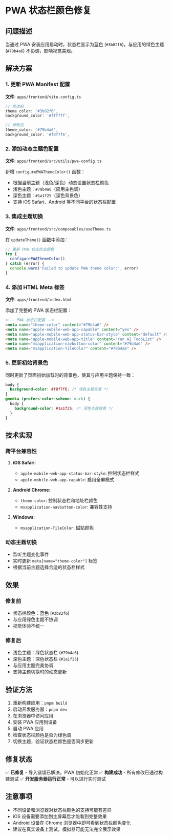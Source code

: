 # PWA 状态栏颜色修复

## 问题描述

当通过 PWA 安装应用启动时，状态栏显示为蓝色 (`#3b82f6`)，与应用的绿色主题 (`#79b4a6`) 不协调，影响视觉美观。

## 解决方案

### 1. 更新 PWA Manifest 配置

**文件**: `apps/frontend/vite.config.ts`

```typescript
// 修改前
theme_color: '#3b82f6',
background_color: '#ffffff',

// 修改后
theme_color: '#79b4a6',
background_color: '#f8f7f6',
```

### 2. 添加动态主题色配置

**文件**: `apps/frontend/src/utils/pwa-config.ts`

新增 `configurePWAThemeColor()` 函数：

- 根据当前主题（浅色/深色）动态设置状态栏颜色
- 浅色主题：`#79b4a6`（应用主色调）
- 深色主题：`#1a1f25`（深色背景色）
- 支持 iOS Safari、Android 等不同平台的状态栏配置

### 3. 集成主题切换

**文件**: `apps/frontend/src/composables/useTheme.ts`

在 `updateTheme()` 函数中添加：

```typescript
// 更新 PWA 状态栏主题色
try {
  configurePWAThemeColor()
} catch (error) {
  console.warn('Failed to update PWA theme color:', error)
}
```

### 4. 添加 HTML Meta 标签

**文件**: `apps/frontend/index.html`

添加了完整的 PWA 状态栏配置：

```html
<!-- PWA 状态栏配置 -->
<meta name="theme-color" content="#79b4a6" />
<meta name="apple-mobile-web-app-capable" content="yes" />
<meta name="apple-mobile-web-app-status-bar-style" content="default" />
<meta name="apple-mobile-web-app-title" content="Yun AI TodoList" />
<meta name="msapplication-navbutton-color" content="#79b4a6" />
<meta name="msapplication-TileColor" content="#79b4a6" />
```

### 5. 更新初始背景色

同时更新了页面初始加载时的背景色，使其与应用主题保持一致：

```css
body {
  background-color: #f8f7f6; /* 浅色主题背景 */
}
@media (prefers-color-scheme: dark) {
  body {
    background-color: #1a1f25; /* 深色主题背景 */
  }
}
```

## 技术实现

### 跨平台兼容性

1. **iOS Safari**:

   - `apple-mobile-web-app-status-bar-style`: 控制状态栏样式
   - `apple-mobile-web-app-capable`: 启用全屏模式

2. **Android Chrome**:

   - `theme-color`: 控制状态栏和地址栏颜色
   - `msapplication-navbutton-color`: 兼容性支持

3. **Windows**:
   - `msapplication-TileColor`: 磁贴颜色

### 动态主题切换

- 监听主题变化事件
- 实时更新 `meta[name="theme-color"]` 标签
- 根据当前主题选择合适的状态栏样式

## 效果

### 修复前

- 状态栏颜色：蓝色 (`#3b82f6`)
- 与应用绿色主题不协调
- 视觉体验不统一

### 修复后

- 浅色主题：绿色状态栏 (`#79b4a6`)
- 深色主题：深色状态栏 (`#1a1f25`)
- 与应用主题完美协调
- 支持主题切换时的动态更新

## 验证方法

1. 重新构建应用：`pnpm build`
2. 启动开发服务器：`pnpm dev`
3. 在浏览器中访问应用
4. 安装 PWA 应用到设备
5. 启动 PWA 应用
6. 检查状态栏颜色是否为绿色调
7. 切换主题，验证状态栏颜色是否同步更新

## 修复状态

✅ **已修复** - 导入错误已解决，PWA 初始化正常 ✅
**构建成功** - 所有修改已通过构建测试 ✅
**开发服务器运行正常** - 可以进行实时测试

## 注意事项

- 不同设备和浏览器对状态栏颜色的支持可能有差异
- iOS 设备需要添加到主屏幕后才能看到完整效果
- Android 设备在 Chrome 浏览器中即可看到状态栏颜色变化
- 建议在真实设备上测试，模拟器可能无法完全展示效果
